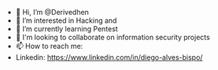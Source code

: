 - 👋 Hi, I’m @Derivedhen
- 👀 I’m interested in Hacking and
- 🌱 I’m currently learning Pentest
- 💞️ I'm looking to collaborate on information security projects
- 📫 How to reach me:
- Linkedin: https://www.linkedin.com/in/diego-alves-bispo/
